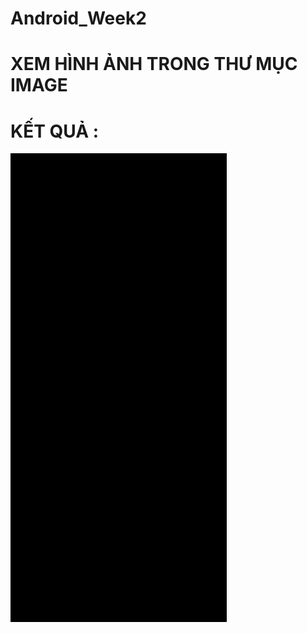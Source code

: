 # Android_Week2
# XEM HÌNH ẢNH TRONG THƯ MỤC IMAGE
# KẾT QUẢ :
![](https://github.com/DinhSon1009/Android_Week2/blob/main/image/ketqua.gif)
